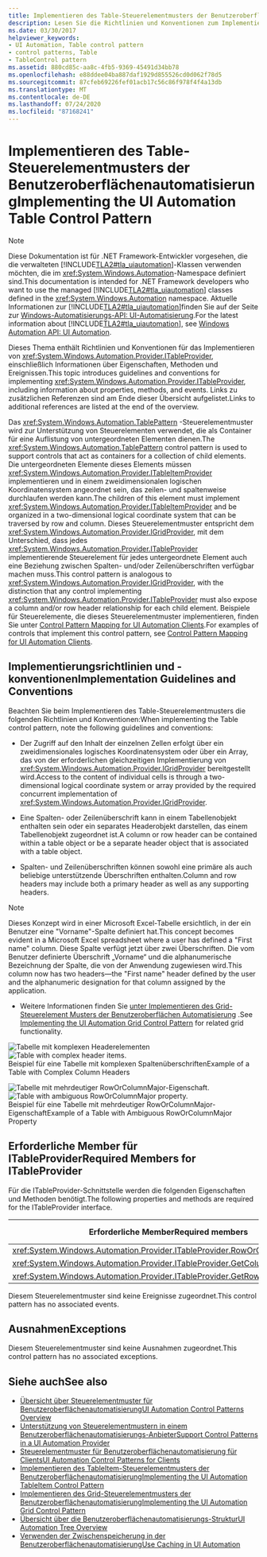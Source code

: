 ```yaml
---
title: Implementieren des Table-Steuerelementmusters der Benutzeroberflächenautomatisierung
description: Lesen Sie die Richtlinien und Konventionen zum Implementieren des Table-Steuerelement Musters in der Benutzeroberflächen Automatisierung Sie müssen erforderliche Member für die ITableProvider-Schnittstelle kennen.
ms.date: 03/30/2017
helpviewer_keywords:
- UI Automation, Table control pattern
- control patterns, Table
- TableControl pattern
ms.assetid: 880cd85c-aa8c-4fb5-9369-45491d34bb78
ms.openlocfilehash: e88ddee04ba887daf1929d855526cd0d062f78d5
ms.sourcegitcommit: 87cfeb69226fef01acb17c56c86f978f4f4a13db
ms.translationtype: MT
ms.contentlocale: de-DE
ms.lasthandoff: 07/24/2020
ms.locfileid: "87168241"
---
```

# <a name="implementing-the-ui-automation-table-control-pattern"></a><span data-ttu-id="6439f-104">Implementieren des Table-Steuerelementmusters der Benutzeroberflächenautomatisierung</span><span class="sxs-lookup"><span data-stu-id="6439f-104">Implementing the UI Automation Table Control Pattern</span></span>
> [!NOTE]
> <span data-ttu-id="6439f-105">Diese Dokumentation ist für .NET Framework-Entwickler vorgesehen, die die verwalteten [!INCLUDE[TLA2#tla_uiautomation](../../../includes/tla2sharptla-uiautomation-md.md)]-Klassen verwenden möchten, die im <xref:System.Windows.Automation>-Namespace definiert sind.</span><span class="sxs-lookup"><span data-stu-id="6439f-105">This documentation is intended for .NET Framework developers who want to use the managed [!INCLUDE[TLA2#tla_uiautomation](../../../includes/tla2sharptla-uiautomation-md.md)] classes defined in the <xref:System.Windows.Automation> namespace.</span></span> <span data-ttu-id="6439f-106">Aktuelle Informationen zur [!INCLUDE[TLA2#tla_uiautomation](../../../includes/tla2sharptla-uiautomation-md.md)]finden Sie auf der Seite zur [Windows-Automatisierungs-API: UI-Automatisierung](/windows/win32/winauto/entry-uiauto-win32).</span><span class="sxs-lookup"><span data-stu-id="6439f-106">For the latest information about [!INCLUDE[TLA2#tla_uiautomation](../../../includes/tla2sharptla-uiautomation-md.md)], see [Windows Automation API: UI Automation](/windows/win32/winauto/entry-uiauto-win32).</span></span>  
  
 <span data-ttu-id="6439f-107">Dieses Thema enthält Richtlinien und Konventionen für das Implementieren von <xref:System.Windows.Automation.Provider.ITableProvider>, einschließlich Informationen über Eigenschaften, Methoden und Ereignissen.</span><span class="sxs-lookup"><span data-stu-id="6439f-107">This topic introduces guidelines and conventions for implementing <xref:System.Windows.Automation.Provider.ITableProvider>, including information about properties, methods, and events.</span></span> <span data-ttu-id="6439f-108">Links zu zusätzlichen Referenzen sind am Ende dieser Übersicht aufgelistet.</span><span class="sxs-lookup"><span data-stu-id="6439f-108">Links to additional references are listed at the end of the overview.</span></span>  
  
 <span data-ttu-id="6439f-109">Das <xref:System.Windows.Automation.TablePattern> -Steuerelementmuster wird zur Unterstützung von Steuerelementen verwendet, die als Container für eine Auflistung von untergeordneten Elementen dienen.</span><span class="sxs-lookup"><span data-stu-id="6439f-109">The <xref:System.Windows.Automation.TablePattern> control pattern is used to support controls that act as containers for a collection of child elements.</span></span> <span data-ttu-id="6439f-110">Die untergeordneten Elemente dieses Elements müssen <xref:System.Windows.Automation.Provider.ITableItemProvider> implementieren und in einem zweidimensionalen logischen Koordinatensystem angeordnet sein, das zeilen- und spaltenweise durchlaufen werden kann.</span><span class="sxs-lookup"><span data-stu-id="6439f-110">The children of this element must implement <xref:System.Windows.Automation.Provider.ITableItemProvider> and be organized in a two-dimensional logical coordinate system that can be traversed by row and column.</span></span> <span data-ttu-id="6439f-111">Dieses Steuerelementmuster entspricht dem <xref:System.Windows.Automation.Provider.IGridProvider>, mit dem Unterschied, dass jedes <xref:System.Windows.Automation.Provider.ITableProvider> implementierende Steuerelement für jedes untergeordnete Element auch eine Beziehung zwischen Spalten- und/oder Zeilenüberschriften verfügbar machen muss.</span><span class="sxs-lookup"><span data-stu-id="6439f-111">This control pattern is analogous to <xref:System.Windows.Automation.Provider.IGridProvider>, with the distinction that any control implementing <xref:System.Windows.Automation.Provider.ITableProvider> must also expose a column and/or row header relationship for each child element.</span></span> <span data-ttu-id="6439f-112">Beispiele für Steuerelemente, die dieses Steuerelementmuster implementieren, finden Sie unter [Control Pattern Mapping for UI Automation Clients](control-pattern-mapping-for-ui-automation-clients.md).</span><span class="sxs-lookup"><span data-stu-id="6439f-112">For examples of controls that implement this control pattern, see [Control Pattern Mapping for UI Automation Clients](control-pattern-mapping-for-ui-automation-clients.md).</span></span>  
  
<a name="Implementation_Guidelines_and_Conventions"></a>
## <a name="implementation-guidelines-and-conventions"></a><span data-ttu-id="6439f-113">Implementierungsrichtlinien und -konventionen</span><span class="sxs-lookup"><span data-stu-id="6439f-113">Implementation Guidelines and Conventions</span></span>  
 <span data-ttu-id="6439f-114">Beachten Sie beim Implementieren des Table-Steuerelementmusters die folgenden Richtlinien und Konventionen:</span><span class="sxs-lookup"><span data-stu-id="6439f-114">When implementing the Table control pattern, note the following guidelines and conventions:</span></span>  
  
- <span data-ttu-id="6439f-115">Der Zugriff auf den Inhalt der einzelnen Zellen erfolgt über ein zweidimensionales logisches Koordinatensystem oder über ein Array, das von der erforderlichen gleichzeitigen Implementierung von <xref:System.Windows.Automation.Provider.IGridProvider> bereitgestellt wird.</span><span class="sxs-lookup"><span data-stu-id="6439f-115">Access to the content of individual cells is through a two-dimensional logical coordinate system or array provided by the required concurrent implementation of <xref:System.Windows.Automation.Provider.IGridProvider>.</span></span>  
  
- <span data-ttu-id="6439f-116">Eine Spalten- oder Zeilenüberschrift kann in einem Tabellenobjekt enthalten sein oder ein separates Headerobjekt darstellen, das einem Tabellenobjekt zugeordnet ist.</span><span class="sxs-lookup"><span data-stu-id="6439f-116">A column or row header can be contained within a table object or be a separate header object that is associated with a table object.</span></span>  
  
- <span data-ttu-id="6439f-117">Spalten- und Zeilenüberschriften können sowohl eine primäre als auch beliebige unterstützende Überschriften enthalten.</span><span class="sxs-lookup"><span data-stu-id="6439f-117">Column and row headers may include both a primary header as well as any supporting headers.</span></span>  
  
> [!NOTE]
> <span data-ttu-id="6439f-118">Dieses Konzept wird in einer Microsoft Excel-Tabelle ersichtlich, in der ein Benutzer eine "Vorname"-Spalte definiert hat.</span><span class="sxs-lookup"><span data-stu-id="6439f-118">This concept becomes evident in a Microsoft Excel spreadsheet where a user has defined a "First name" column.</span></span> <span data-ttu-id="6439f-119">Diese Spalte verfügt jetzt über zwei Überschriften. Die vom Benutzer definierte Überschrift „Vorname“ und die alphanumerische Bezeichnung der Spalte, die von der Anwendung zugewiesen wird.</span><span class="sxs-lookup"><span data-stu-id="6439f-119">This column now has two headers—the "First name" header defined by the user and the alphanumeric designation for that column assigned by the application.</span></span>  
  
- <span data-ttu-id="6439f-120">Weitere Informationen finden Sie [unter Implementieren des Grid-Steuerelement Musters der Benutzeroberflächen Automatisierung](implementing-the-ui-automation-grid-control-pattern.md) .</span><span class="sxs-lookup"><span data-stu-id="6439f-120">See [Implementing the UI Automation Grid Control Pattern](implementing-the-ui-automation-grid-control-pattern.md) for related grid functionality.</span></span>  
  
 <span data-ttu-id="6439f-121">![Tabelle mit komplexen Headerelementen](./media/uia-tablepattern-complex-column-headers.PNG "UIA_TablePattern_Complex_Column_Headers")</span><span class="sxs-lookup"><span data-stu-id="6439f-121">![Table with complex header items.](./media/uia-tablepattern-complex-column-headers.PNG "UIA_TablePattern_Complex_Column_Headers")</span></span>  
<span data-ttu-id="6439f-122">Beispiel für eine Tabelle mit komplexen Spaltenüberschriften</span><span class="sxs-lookup"><span data-stu-id="6439f-122">Example of a Table with Complex Column Headers</span></span>  
  
 <span data-ttu-id="6439f-123">![Tabelle mit mehrdeutiger RowOrColumnMajor-Eigenschaft.](./media/uia-tablepattern-roworcolumnmajorproperty.PNG "UIA_TablePattern_RowOrColumnMajorProperty")</span><span class="sxs-lookup"><span data-stu-id="6439f-123">![Table with ambiguous RowOrColumnMajor property.](./media/uia-tablepattern-roworcolumnmajorproperty.PNG "UIA_TablePattern_RowOrColumnMajorProperty")</span></span>  
<span data-ttu-id="6439f-124">Beispiel für eine Tabelle mit mehrdeutiger RowOrColumnMajor-Eigenschaft</span><span class="sxs-lookup"><span data-stu-id="6439f-124">Example of a Table with Ambiguous RowOrColumnMajor Property</span></span>  
  
<a name="Required_Members_for_ITableProvider"></a>
## <a name="required-members-for-itableprovider"></a><span data-ttu-id="6439f-125">Erforderliche Member für ITableProvider</span><span class="sxs-lookup"><span data-stu-id="6439f-125">Required Members for ITableProvider</span></span>  
 <span data-ttu-id="6439f-126">Für die ITableProvider-Schnittstelle werden die folgenden Eigenschaften und Methoden benötigt.</span><span class="sxs-lookup"><span data-stu-id="6439f-126">The following properties and methods are required for the ITableProvider interface.</span></span>  
  
|<span data-ttu-id="6439f-127">Erforderliche Member</span><span class="sxs-lookup"><span data-stu-id="6439f-127">Required members</span></span>|<span data-ttu-id="6439f-128">Memberart</span><span class="sxs-lookup"><span data-stu-id="6439f-128">Member type</span></span>|<span data-ttu-id="6439f-129">Hinweise</span><span class="sxs-lookup"><span data-stu-id="6439f-129">Notes</span></span>|  
|----------------------|-----------------|-----------|  
|<xref:System.Windows.Automation.Provider.ITableProvider.RowOrColumnMajor%2A>|<span data-ttu-id="6439f-130">Eigenschaft</span><span class="sxs-lookup"><span data-stu-id="6439f-130">Property</span></span>|<span data-ttu-id="6439f-131">Keine</span><span class="sxs-lookup"><span data-stu-id="6439f-131">None</span></span>|  
|<xref:System.Windows.Automation.Provider.ITableProvider.GetColumnHeaders%2A>|<span data-ttu-id="6439f-132">Methode</span><span class="sxs-lookup"><span data-stu-id="6439f-132">Method</span></span>|<span data-ttu-id="6439f-133">Keine</span><span class="sxs-lookup"><span data-stu-id="6439f-133">None</span></span>|  
|<xref:System.Windows.Automation.Provider.ITableProvider.GetRowHeaders%2A>|<span data-ttu-id="6439f-134">Methode</span><span class="sxs-lookup"><span data-stu-id="6439f-134">Method</span></span>|<span data-ttu-id="6439f-135">Keine</span><span class="sxs-lookup"><span data-stu-id="6439f-135">None</span></span>|  
  
 <span data-ttu-id="6439f-136">Diesem Steuerelementmuster sind keine Ereignisse zugeordnet.</span><span class="sxs-lookup"><span data-stu-id="6439f-136">This control pattern has no associated events.</span></span>  
  
<a name="Exceptions"></a>
## <a name="exceptions"></a><span data-ttu-id="6439f-137">Ausnahmen</span><span class="sxs-lookup"><span data-stu-id="6439f-137">Exceptions</span></span>  
 <span data-ttu-id="6439f-138">Diesem Steuerelementmuster sind keine Ausnahmen zugeordnet.</span><span class="sxs-lookup"><span data-stu-id="6439f-138">This control pattern has no associated exceptions.</span></span>  
  
## <a name="see-also"></a><span data-ttu-id="6439f-139">Siehe auch</span><span class="sxs-lookup"><span data-stu-id="6439f-139">See also</span></span>

- [<span data-ttu-id="6439f-140">Übersicht über Steuerelementmuster für Benutzeroberflächenautomatisierung</span><span class="sxs-lookup"><span data-stu-id="6439f-140">UI Automation Control Patterns Overview</span></span>](ui-automation-control-patterns-overview.md)
- [<span data-ttu-id="6439f-141">Unterstützung von Steuerelementmustern in einem Benutzeroberflächenautomatisierungs-Anbieter</span><span class="sxs-lookup"><span data-stu-id="6439f-141">Support Control Patterns in a UI Automation Provider</span></span>](support-control-patterns-in-a-ui-automation-provider.md)
- [<span data-ttu-id="6439f-142">Steuerelementmuster für Benutzeroberflächenautomatisierung für Clients</span><span class="sxs-lookup"><span data-stu-id="6439f-142">UI Automation Control Patterns for Clients</span></span>](ui-automation-control-patterns-for-clients.md)
- [<span data-ttu-id="6439f-143">Implementieren des TableItem-Steuerelementmusters der Benutzeroberflächenautomatisierung</span><span class="sxs-lookup"><span data-stu-id="6439f-143">Implementing the UI Automation TableItem Control Pattern</span></span>](implementing-the-ui-automation-tableitem-control-pattern.md)
- [<span data-ttu-id="6439f-144">Implementieren des Grid-Steuerelementmusters der Benutzeroberflächenautomatisierung</span><span class="sxs-lookup"><span data-stu-id="6439f-144">Implementing the UI Automation Grid Control Pattern</span></span>](implementing-the-ui-automation-grid-control-pattern.md)
- [<span data-ttu-id="6439f-145">Übersicht über die Benutzeroberflächenautomatisierungs-Struktur</span><span class="sxs-lookup"><span data-stu-id="6439f-145">UI Automation Tree Overview</span></span>](ui-automation-tree-overview.md)
- [<span data-ttu-id="6439f-146">Verwenden der Zwischenspeicherung in der Benutzeroberflächenautomatisierung</span><span class="sxs-lookup"><span data-stu-id="6439f-146">Use Caching in UI Automation</span></span>](use-caching-in-ui-automation.md)
